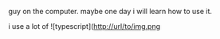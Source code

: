 guy on the computer. maybe one day i will learn how to use it.

i use a lot of
![typescript]([http://url/to/img.png](https://www.dlf.pt/dfpng/middlepng/524-5247669_react-typescript-logo-hd-png-download.png)
